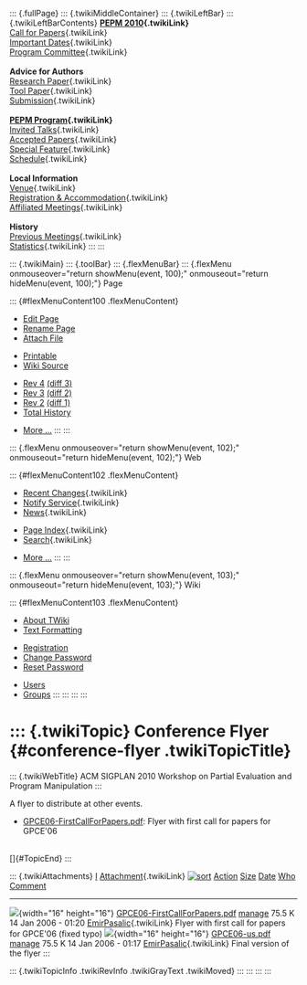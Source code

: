 ::: {.fullPage}
::: {.twikiMiddleContainer}
::: {.twikiLeftBar}
::: {.twikiLeftBarContents}
**[PEPM 2010](WebHome){.twikiLink}**\
[Call for Papers](CallForPapers){.twikiLink}\
[Important Dates](ImportantDates){.twikiLink}\
[Program Committee](ProgramCommittee){.twikiLink}\
\
**Advice for Authors**\
[Research Paper](ResearchPaperAdvice){.twikiLink}\
[Tool Paper](ToolPaperAdvice){.twikiLink}\
[Submission](PaperSubmission){.twikiLink}\
\
**[PEPM Program](Program){.twikiLink}**\
[Invited Talks](InvitedTalks){.twikiLink}\
[Accepted Papers](AcceptedPapers){.twikiLink}\
[Special Feature](SpecialFeature){.twikiLink}\
[Schedule](Program){.twikiLink}\
\
**Local Information**\
[Venue](WorkshopVenue){.twikiLink}\
[Registration & Accommodation](RegistrationAndAccomodation){.twikiLink}\
[Affiliated Meetings](AffiliatedMeetings){.twikiLink}\
\
**History**\
[Previous Meetings](PreviousMeetings){.twikiLink}\
[Statistics](HistoricalStatistics){.twikiLink}
:::
:::

::: {.twikiMain}
::: {.toolBar}
::: {.flexMenuBar}
::: {.flexMenu onmouseover="return showMenu(event, 100);" onmouseout="return hideMenu(event, 100);"}
Page

::: {#flexMenuContent100 .flexMenuContent}
-   [Edit
    Page](http://www.program-transformation.org/edit/PEPM10/ConferenceFlyer?t=1536828940)
-   [Rename
    Page](http://www.program-transformation.org/rename/PEPM10/ConferenceFlyer)
-   [Attach
    File](http://www.program-transformation.org/attach/PEPM10/ConferenceFlyer)

<!-- -->

-   [Printable](http://www.program-transformation.org/view/PEPM10/ConferenceFlyer?skin=print.pattern)
-   [Wiki
    Source](http://www.program-transformation.org/view/PEPM10/ConferenceFlyer?skin=text&raw=on&contenttype=text/plain)

<!-- -->

-   [Rev
    4](http://www.program-transformation.org/view/PEPM10/ConferenceFlyer?rev=1.4)
    [(diff 3)](http://www.program-transformation.org/rdiff/PEPM10/ConferenceFlyer?rev1=1.4&rev2=1.3)
-   [Rev
    3](http://www.program-transformation.org/view/PEPM10/ConferenceFlyer?rev=1.3)
    [(diff 2)](http://www.program-transformation.org/rdiff/PEPM10/ConferenceFlyer?rev1=1.3&rev2=1.2)
-   [Rev
    2](http://www.program-transformation.org/view/PEPM10/ConferenceFlyer?rev=1.2)
    [(diff 1)](http://www.program-transformation.org/rdiff/PEPM10/ConferenceFlyer?rev1=1.2&rev2=1.1)
-   [Total
    History](http://www.program-transformation.org/rdiff/PEPM10/ConferenceFlyer)

<!-- -->

-   [More
    \...](http://www.program-transformation.org/oops/PEPM10/ConferenceFlyer?template=oopsmore&param1=1.4&param2=1.4)
:::
:::

::: {.flexMenu onmouseover="return showMenu(event, 102);" onmouseout="return hideMenu(event, 102);"}
Web

::: {#flexMenuContent102 .flexMenuContent}
-   [Recent Changes](WebChanges){.twikiLink}
-   [Notify Service](WebNotify){.twikiLink}
-   [News](WebNews){.twikiLink}

<!-- -->

-   [Page Index](WebIndex){.twikiLink}
-   [Search](WebSearch){.twikiLink}

<!-- -->

-   [More
    \...](http://www.program-transformation.org/oops/PEPM10/ConferenceFlyer?template=oopsmore&param1=1.4&param2=1.4)
:::
:::

::: {.flexMenu onmouseover="return showMenu(event, 103);" onmouseout="return hideMenu(event, 103);"}
Wiki

::: {#flexMenuContent103 .flexMenuContent}
-   [About
    TWiki](http://www.program-transformation.org/view/TWiki/WebHome)
-   [Text
    Formatting](http://www.program-transformation.org/view/TWiki/TextFormattingRules)

<!-- -->

-   [Registration](http://www.program-transformation.org/view/TWiki/TWikiRegistration)
-   [Change
    Password](http://www.program-transformation.org/view/TWiki/ChangePassword)
-   [Reset
    Password](http://www.program-transformation.org/view/TWiki/ResetPassword)

<!-- -->

-   [Users](http://www.program-transformation.org/view/Main/TWikiUsers)
-   [Groups](http://www.program-transformation.org/view/Main/TWikiGroups)
:::
:::
:::
:::

::: {.twikiTopic}
Conference Flyer {#conference-flyer .twikiTopicTitle}
================

::: {.twikiWebTitle}
ACM SIGPLAN 2010 Workshop on Partial Evaluation and Program Manipulation
:::

A flyer to distribute at other events.

-   [GPCE06-FirstCallForPapers.pdf](http://www.program-transformation.org/pub/GPCE06/ConferenceFlyer/GPCE06-FirstCallForPapers.pdf):
    Flyer with first call for papers for GPCE\'06

\
[]{#TopicEnd}
:::

::: {.twikiAttachments}
  [I](http://www.program-transformation.org/PEPM10/ConferenceFlyer?sortcol=0&table=1&up=0#sorted_table "Sort by this column")   [Attachment](../TWiki/FileAttachment){.twikiLink} [![sort](../pub/TWiki/TablePlugin/diamond.gif)](http://www.program-transformation.org/PEPM10/ConferenceFlyer?sortcol=1&table=1&up=0#sorted_table "Sort by this column")   [Action](http://www.program-transformation.org/PEPM10/ConferenceFlyer?sortcol=2&table=1&up=0#sorted_table "Sort by this column")                                                         [Size](http://www.program-transformation.org/PEPM10/ConferenceFlyer?sortcol=3&table=1&up=0#sorted_table "Sort by this column") [Date](http://www.program-transformation.org/PEPM10/ConferenceFlyer?sortcol=4&table=1&up=0#sorted_table "Sort by this column")   [Who](http://www.program-transformation.org/PEPM10/ConferenceFlyer?sortcol=5&table=1&up=0#sorted_table "Sort by this column")   [Comment](http://www.program-transformation.org/PEPM10/ConferenceFlyer?sortcol=6&table=1&up=0#sorted_table "Sort by this column")
  ----------------------------------------------------------------------------------------------------------------------------- --------------------------------------------------------------------------------------------------------------------------------------------------------------------------------------------------------------------------- -------------------------------------------------------------------------------------------------------------------------------------------------------------------------------------- -------------------------------------------------------------------------------------------------------------------------------- -------------------------------------------------------------------------------------------------------------------------------- ------------------------------------------------------------------------------------------------------------------------------- -----------------------------------------------------------------------------------------------------------------------------------
  ![](../pub/icn/pdf.gif){width="16" height="16"}                                                                               [GPCE06-FirstCallForPapers.pdf](http://www.program-transformation.org/pub/PEPM10/ConferenceFlyer/GPCE06-FirstCallForPapers.pdf)                                                                                             [manage](http://www.program-transformation.org/attach/PEPM10/ConferenceFlyer?filename=GPCE06-FirstCallForPapers.pdf&revInfo=1 "change, update, previous revisions, move, delete...")                                                                                                                             75.5 K 14 Jan 2006 - 01:20                                                                                                              [EmirPasalic](../Main/EmirPasalic){.twikiLink}                                                                                  Flyer with first call for papers for GPCE\'06 (fixed typo)
  ![](../pub/icn/pdf.gif){width="16" height="16"}                                                                               [GPCE06-us.pdf](http://www.program-transformation.org/pub/PEPM10/ConferenceFlyer/GPCE06-us.pdf)                                                                                                                             [manage](http://www.program-transformation.org/attach/PEPM10/ConferenceFlyer?filename=GPCE06-us.pdf&revInfo=1 "change, update, previous revisions, move, delete...")                                                                                                                                             75.5 K 14 Jan 2006 - 01:17                                                                                                              [EmirPasalic](../Main/EmirPasalic){.twikiLink}                                                                                  Final version of the flyer
:::

::: {.twikiTopicInfo .twikiRevInfo .twikiGrayText .twikiMoved}
:::
:::
:::
:::
